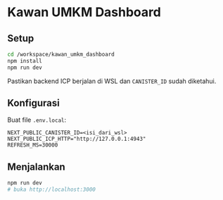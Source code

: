 # Kawan UMKM Dashboard

## Setup
```bash
cd /workspace/kawan_umkm_dashboard
npm install
npm run dev
```

Pastikan backend ICP berjalan di WSL dan `CANISTER_ID` sudah diketahui.

## Konfigurasi
Buat file `.env.local`:
```
NEXT_PUBLIC_CANISTER_ID=<isi_dari_wsl>
NEXT_PUBLIC_ICP_HTTP="http://127.0.0.1:4943"
REFRESH_MS=30000
```

## Menjalankan
```bash
npm run dev
# buka http://localhost:3000
```